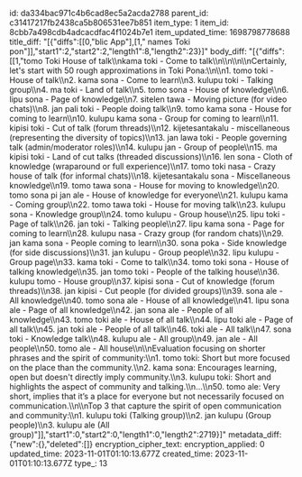 id: da334bac971c4b6cad8ec5a2acda2788
parent_id: c31417217fb2438ca5b806531ee7b851
item_type: 1
item_id: 8cbb7a498cdb4adcacdfac4f1024b7e1
item_updated_time: 1698798778688
title_diff: "[{\"diffs\":[[0,\"blic App\"],[1,\" names Toki pon\"]],\"start1\":2,\"start2\":2,\"length1\":8,\"length2\":23}]"
body_diff: "[{\"diffs\":[[1,\"tomo Toki House of talk\\\nkama toki - Come to talk\\\n\\\n\\\n\\\nCertainly, let's start with 50 rough approximations in Toki Pona:\\\n\\\n1. tomo toki - House of talk\\\n2. kama sona - Come to learn\\\n3. kulupu toki - Talking group\\\n4. ma toki - Land of talk\\\n5. tomo sona - House of knowledge\\\n6. lipu sona - Page of knowledge\\\n7. sitelen tawa - Moving picture (for video chats)\\\n8. jan pali toki - People doing talk\\\n9. tomo kama sona - House for coming to learn\\\n10. kulupu kama sona - Group for coming to learn\\\n11. kipisi toki - Cut of talk (forum threads)\\\n12. kijetesantakalu - miscellaneous (representing the diversity of topics)\\\n13. jan lawa toki - People governing talk (admin/moderator roles)\\\n14. kulupu jan - Group of people\\\n15. ma kipisi toki - Land of cut talks (threaded discussions)\\\n16. len sona - Cloth of knowledge (wraparound or full experience)\\\n17. tomo toki nasa - Crazy house of talk (for informal chats)\\\n18. kijetesantakalu sona - Miscellaneous knowledge\\\n19. tomo tawa sona - House for moving to knowledge\\\n20. tomo sona pi jan ale - House of knowledge for everyone\\\n21. kulupu kama - Coming group\\\n22. tomo tawa toki - House for moving talk\\\n23. kulupu sona - Knowledge group\\\n24. tomo kulupu - Group house\\\n25. lipu toki - Page of talk\\\n26. jan toki - Talking people\\\n27. lipu kama sona - Page for coming to learn\\\n28. kulupu nasa - Crazy group (for random chats)\\\n29. jan kama sona - People coming to learn\\\n30. sona poka - Side knowledge (for side discussions)\\\n31. jan kulupu - Group people\\\n32. lipu kulupu - Group page\\\n33. kama toki - Come to talk\\\n34. tomo toki sona - House of talking knowledge\\\n35. jan tomo toki - People of the talking house\\\n36. kulupu tomo - House group\\\n37. kipisi sona - Cut of knowledge (forum threads)\\\n38. jan kipisi - Cut people (for divided groups)\\\n39. sona ale - All knowledge\\\n40. tomo sona ale - House of all knowledge\\\n41. lipu sona ale - Page of all knowledge\\\n42. jan sona ale - People of all knowledge\\\n43. tomo toki ale - House of all talk\\\n44. lipu toki ale - Page of all talk\\\n45. jan toki ale - People of all talk\\\n46. toki ale - All talk\\\n47. sona toki - Knowledge talk\\\n48. kulupu ale - All group\\\n49. jan ale - All people\\\n50. tomo ale - All house\\\n\\\nEvaluation focusing on shorter phrases and the spirit of community:\\\n1. tomo toki: Short but more focused on the place than the community.\\\n2. kama sona: Encourages learning, open but doesn't directly imply community.\\\n3. kulupu toki: Short and highlights the aspect of community and talking.\\\n...\\\n50. tomo ale: Very short, implies that it’s a place for everyone but not necessarily focused on communication.\\\n\\\nTop 3 that capture the spirit of open communication and community:\\\n1. kulupu toki (Talking group)\\\n2. jan kulupu (Group people)\\\n3. kulupu ale (All group)\"]],\"start1\":0,\"start2\":0,\"length1\":0,\"length2\":2719}]"
metadata_diff: {"new":{},"deleted":[]}
encryption_cipher_text: 
encryption_applied: 0
updated_time: 2023-11-01T01:10:13.677Z
created_time: 2023-11-01T01:10:13.677Z
type_: 13
